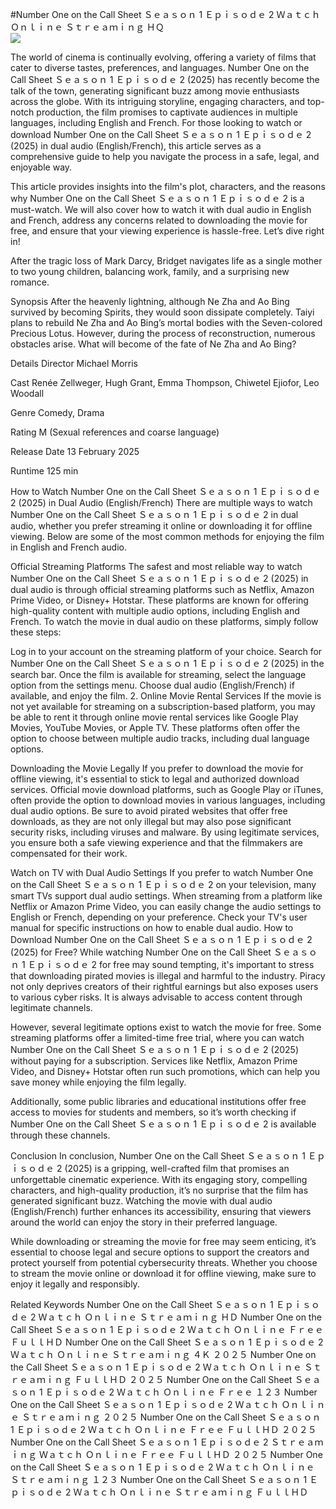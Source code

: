 #Number One on the Call Sheet Ｓｅａｓｏｎ 1 Ｅｐｉｓｏｄｅ 2 Ｗａｔｃｈ Ｏｎｌｉｎｅ Ｓｔｒｅａｍｉｎｇ ＨＱ  
[![](https://i.imgur.com/qSNzIqt.png)](https://movie.rssnews.media/YwEgONF.php)  
  
The world of cinema is continually evolving, offering a variety of films that cater to diverse tastes, preferences, and languages. Number One on the Call Sheet Ｓｅａｓｏｎ 1 Ｅｐｉｓｏｄｅ 2 (2025) has recently become the talk of the town, generating significant buzz among movie enthusiasts across the globe. With its intriguing storyline, engaging characters, and top-notch production, the film promises to captivate audiences in multiple languages, including English and French. For those looking to watch or download Number One on the Call Sheet Ｓｅａｓｏｎ 1 Ｅｐｉｓｏｄｅ 2 (2025) in dual audio (English/French), this article serves as a comprehensive guide to help you navigate the process in a safe, legal, and enjoyable way.

This article provides insights into the film's plot, characters, and the reasons why Number One on the Call Sheet Ｓｅａｓｏｎ 1 Ｅｐｉｓｏｄｅ 2 is a must-watch. We will also cover how to watch it with dual audio in English and French, address any concerns related to downloading the movie for free, and ensure that your viewing experience is hassle-free. Let’s dive right in!

After the tragic loss of Mark Darcy, Bridget navigates life as a single mother to two young children, balancing work, family, and a surprising new romance.

Synopsis
After the heavenly lightning, although Ne Zha and Ao Bing survived by becoming Spirits, they would soon dissipate completely. Taiyi plans to rebuild Ne Zha and Ao Bing’s mortal bodies with the Seven-colored Precious Lotus. However, during the process of reconstruction, numerous obstacles arise. What will become of the fate of Ne Zha and Ao Bing?

Details
Director Michael Morris

Cast Renée Zellweger, Hugh Grant, Emma Thompson, Chiwetel Ejiofor, Leo Woodall

Genre Comedy, Drama

Rating M (Sexual references and coarse language)

Release Date 13 February 2025

Runtime 125 min

How to Watch Number One on the Call Sheet Ｓｅａｓｏｎ 1 Ｅｐｉｓｏｄｅ 2 (2025) in Dual Audio (English/French)
There are multiple ways to watch Number One on the Call Sheet Ｓｅａｓｏｎ 1 Ｅｐｉｓｏｄｅ 2 in dual audio, whether you prefer streaming it online or downloading it for offline viewing. Below are some of the most common methods for enjoying the film in English and French audio.

Official Streaming Platforms The safest and most reliable way to watch Number One on the Call Sheet Ｓｅａｓｏｎ 1 Ｅｐｉｓｏｄｅ 2 (2025) in dual audio is through official streaming platforms such as Netflix, Amazon Prime Video, or Disney+ Hotstar. These platforms are known for offering high-quality content with multiple audio options, including English and French.
To watch the movie in dual audio on these platforms, simply follow these steps:

Log in to your account on the streaming platform of your choice. Search for Number One on the Call Sheet Ｓｅａｓｏｎ 1 Ｅｐｉｓｏｄｅ 2 (2025) in the search bar. Once the film is available for streaming, select the language option from the settings menu. Choose dual audio (English/French) if available, and enjoy the film. 2. Online Movie Rental Services If the movie is not yet available for streaming on a subscription-based platform, you may be able to rent it through online movie rental services like Google Play Movies, YouTube Movies, or Apple TV. These platforms often offer the option to choose between multiple audio tracks, including dual language options.

Downloading the Movie Legally If you prefer to download the movie for offline viewing, it's essential to stick to legal and authorized download services. Official movie download platforms, such as Google Play or iTunes, often provide the option to download movies in various languages, including dual audio options.
Be sure to avoid pirated websites that offer free downloads, as they are not only illegal but may also pose significant security risks, including viruses and malware. By using legitimate services, you ensure both a safe viewing experience and that the filmmakers are compensated for their work.

Watch on TV with Dual Audio Settings If you prefer to watch Number One on the Call Sheet Ｓｅａｓｏｎ 1 Ｅｐｉｓｏｄｅ 2 on your television, many smart TVs support dual audio settings. When streaming from a platform like Netflix or Amazon Prime Video, you can easily change the audio settings to English or French, depending on your preference. Check your TV's user manual for specific instructions on how to enable dual audio.
How to Download Number One on the Call Sheet Ｓｅａｓｏｎ 1 Ｅｐｉｓｏｄｅ 2 (2025) for Free?
While watching Number One on the Call Sheet Ｓｅａｓｏｎ 1 Ｅｐｉｓｏｄｅ 2 for free may sound tempting, it's important to stress that downloading pirated movies is illegal and harmful to the industry. Piracy not only deprives creators of their rightful earnings but also exposes users to various cyber risks. It is always advisable to access content through legitimate channels.

However, several legitimate options exist to watch the movie for free. Some streaming platforms offer a limited-time free trial, where you can watch Number One on the Call Sheet Ｓｅａｓｏｎ 1 Ｅｐｉｓｏｄｅ 2 (2025) without paying for a subscription. Services like Netflix, Amazon Prime Video, and Disney+ Hotstar often run such promotions, which can help you save money while enjoying the film legally.

Additionally, some public libraries and educational institutions offer free access to movies for students and members, so it’s worth checking if Number One on the Call Sheet Ｓｅａｓｏｎ 1 Ｅｐｉｓｏｄｅ 2 is available through these channels.

Conclusion
In conclusion, Number One on the Call Sheet Ｓｅａｓｏｎ 1 Ｅｐｉｓｏｄｅ 2 (2025) is a gripping, well-crafted film that promises an unforgettable cinematic experience. With its engaging story, compelling characters, and high-quality production, it’s no surprise that the film has generated significant buzz. Watching the movie with dual audio (English/French) further enhances its accessibility, ensuring that viewers around the world can enjoy the story in their preferred language.

While downloading or streaming the movie for free may seem enticing, it’s essential to choose legal and secure options to support the creators and protect yourself from potential cybersecurity threats. Whether you choose to stream the movie online or download it for offline viewing, make sure to enjoy it legally and responsibly.

Related Keywords
Number One on the Call Sheet Ｓｅａｓｏｎ 1 Ｅｐｉｓｏｄｅ 2 Ｗａｔｃｈ Ｏｎｌｉｎｅ Ｓｔｒｅａｍｉｎｇ ＨＤ
Number One on the Call Sheet Ｓｅａｓｏｎ 1 Ｅｐｉｓｏｄｅ 2 Ｗａｔｃｈ Ｏｎｌｉｎｅ Ｆｒｅｅ ＦｕｌｌＨＤ
Number One on the Call Sheet Ｓｅａｓｏｎ 1 Ｅｐｉｓｏｄｅ 2 Ｗａｔｃｈ Ｏｎｌｉｎｅ Ｓｔｒｅａｍｉｎｇ ４Ｋ ２０２５
Number One on the Call Sheet Ｓｅａｓｏｎ 1 Ｅｐｉｓｏｄｅ 2 Ｗａｔｃｈ Ｏｎｌｉｎｅ Ｓｔｒｅａｍｉｎｇ ＦｕｌｌＨＤ ２０２５
Number One on the Call Sheet Ｓｅａｓｏｎ 1 Ｅｐｉｓｏｄｅ 2 Ｗａｔｃｈ Ｏｎｌｉｎｅ Ｆｒｅｅ １２３
Number One on the Call Sheet Ｓｅａｓｏｎ 1 Ｅｐｉｓｏｄｅ 2 Ｗａｔｃｈ Ｏｎｌｉｎｅ Ｓｔｒｅａｍｉｎｇ ２０２５
Number One on the Call Sheet Ｓｅａｓｏｎ 1 Ｅｐｉｓｏｄｅ 2 Ｗａｔｃｈ Ｏｎｌｉｎｅ Ｆｒｅｅ ＦｕｌｌＨＤ ２０２５
Number One on the Call Sheet Ｓｅａｓｏｎ 1 Ｅｐｉｓｏｄｅ 2 Ｓｔｒｅａｍｉｎｇ Ｗａｔｃｈ Ｏｎｌｉｎｅ Ｆｒｅｅ ＦｕｌｌＨＤ ２０２５
Number One on the Call Sheet Ｓｅａｓｏｎ 1 Ｅｐｉｓｏｄｅ 2 Ｗａｔｃｈ Ｏｎｌｉｎｅ Ｓｔｒｅａｍｉｎｇ １２３
Number One on the Call Sheet Ｓｅａｓｏｎ 1 Ｅｐｉｓｏｄｅ 2 Ｗａｔｃｈ Ｏｎｌｉｎｅ Ｓｔｒｅａｍｉｎｇ ＦｕｌｌＨＤ
